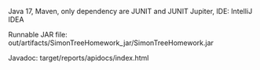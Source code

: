 Java 17, Maven, only dependency are JUNIT and JUNIT Jupiter, IDE: IntelliJ IDEA

Runnable JAR file: out/artifacts/SimonTreeHomework_jar/SimonTreeHomework.jar 

Javadoc: target/reports/apidocs/index.html 
